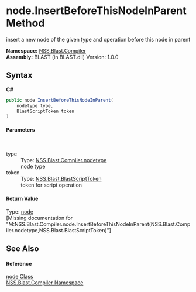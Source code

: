 # node.InsertBeforeThisNodeInParent Method 
 

insert a new node of the given type and operation before this node in parent

**Namespace:**&nbsp;<a href="N_NSS_Blast_Compiler">NSS.Blast.Compiler</a><br />**Assembly:**&nbsp;BLAST (in BLAST.dll) Version: 1.0.0

## Syntax

**C#**<br />
``` C#
public node InsertBeforeThisNodeInParent(
	nodetype type,
	BlastScriptToken token
)
```


#### Parameters
&nbsp;<dl><dt>type</dt><dd>Type: <a href="T_NSS_Blast_Compiler_nodetype">NSS.Blast.Compiler.nodetype</a><br />node type</dd><dt>token</dt><dd>Type: <a href="T_NSS_Blast_BlastScriptToken">NSS.Blast.BlastScriptToken</a><br />token for script operation</dd></dl>

#### Return Value
Type: <a href="T_NSS_Blast_Compiler_node">node</a><br />\[Missing <returns> documentation for "M:NSS.Blast.Compiler.node.InsertBeforeThisNodeInParent(NSS.Blast.Compiler.nodetype,NSS.Blast.BlastScriptToken)"\]

## See Also


#### Reference
<a href="T_NSS_Blast_Compiler_node">node Class</a><br /><a href="N_NSS_Blast_Compiler">NSS.Blast.Compiler Namespace</a><br />